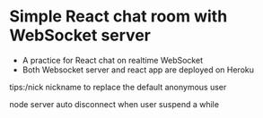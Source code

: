 <h1>Simple React chat room with WebSocket server</h1>

<ul>
    <li>A practice for React chat on realtime WebSocket</li>
    <li>Both Websocket server and react app are deployed on Heroku</li> 
</ul>

<p>
    tips:/nick nickname to replace the default anonymous user
</p>
<p>
    node server auto disconnect when user suspend a while
</p>
